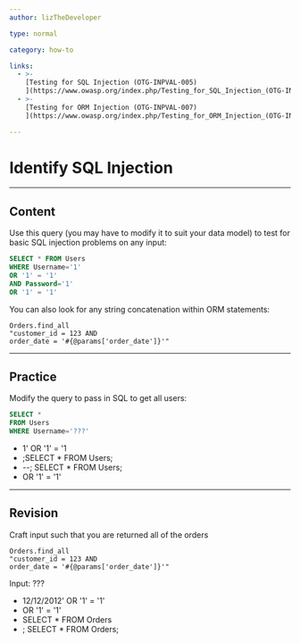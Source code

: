```yaml
---
author: lizTheDeveloper

type: normal

category: how-to

links:
  - >-
    [Testing for SQL Injection (OTG-INPVAL-005)
    ](https://www.owasp.org/index.php/Testing_for_SQL_Injection_(OTG-INPVAL-005)){website}
  - >-
    [Testing for ORM Injection (OTG-INPVAL-007)
    ](https://www.owasp.org/index.php/Testing_for_ORM_Injection_(OTG-INPVAL-007)){website}

---
```


# Identify SQL Injection

---

## Content

Use this query (you may have to modify it to suit your data model) to test for basic SQL injection problems on any input:

```sql
SELECT * FROM Users
WHERE Username='1'
OR '1' = '1'
AND Password='1'
OR '1' = '1'
```

You can also look for any string concatenation within ORM statements:

```plain-text
Orders.find_all
"customer_id = 123 AND
order_date = '#{@params['order_date']}'"
```

---

## Practice

Modify the query to pass in SQL to get all users:

```sql
SELECT * 
FROM Users 
WHERE Username='???'
```

- 1' OR '1' = '1
- ;SELECT * FROM Users;
- --; SELECT * FROM Users;
- OR '1' = '1'

---

## Revision

Craft input such that you are returned all of the orders

```plain-text
Orders.find_all
"customer_id = 123 AND
order_date = '#{@params['order_date']}'"
```

Input: ???

- 12/12/2012' OR '1' = '1'
- OR '1' = '1'
- SELECT * FROM Orders
- ; SELECT * FROM Orders;
